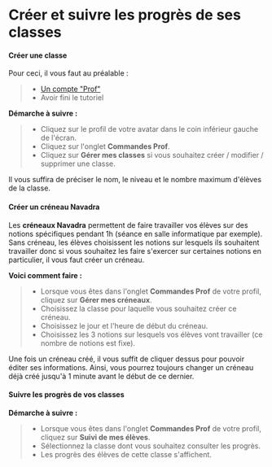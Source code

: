 # Créer et suivre les progrès de ses classes

#### Créer une classe

Pour ceci, il vous faut au préalable :
> - [Un compte "Prof"](get_started.md)
> - Avoir fini le tutoriel

**Démarche à suivre :**
> - Cliquez sur le profil de votre avatar dans le coin inférieur gauche de l'écran.
> - Cliquez sur l'onglet **Commandes Prof**.
> - Cliquez sur **Gérer mes classes** si vous souhaitez créer / modifier / supprimer une classe.

Il vous suffira de préciser le nom, le niveau et le nombre maximum d'élèves de la classe.

#### Créer un créneau Navadra

Les **créneaux Navadra** permettent de faire travailler vos élèves sur des notions spécifiques pendant 1h (séance en salle informatique par exemple).
Sans créneau, les élèves choisissent les notions sur lesquels ils souhaitent travailler donc si vous souhaitez les faire s'exercer sur certaines notions en particulier, il vous faut créer un créneau.

**Voici comment faire :**
> - Lorsque vous êtes dans l'onglet **Commandes Prof** de votre profil, cliquez sur **Gérer mes créneaux**.
> - Choisissez la classe pour laquelle vous souhaitez créer ce créneau.
> - Choisissez le jour et l'heure de début du créneau.
> - Choisissez les 3 notions sur lesquels vos élèves vont travailler (ce nombre de notions est fixe).

Une fois un créneau créé, il vous suffit de cliquer dessus pour pouvoir éditer ses informations. Ainsi, vous pourrez toujours changer un créneau déjà créé jusqu'à 1 minute avant le début de ce dernier.

#### Suivre les progrès de vos classes

**Démarche à suivre :**
> - Lorsque vous êtes dans l'onglet **Commandes Prof** de votre profil, cliquez sur **Suivi de mes élèves**.
> - Sélectionnez la classe dont vous souhaitez consulter les progrès.
> - Les progrès des élèves de cette classe s'affichent.